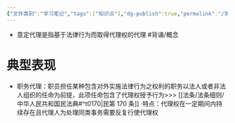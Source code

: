 ```yaml
---
{"文件类别":"学习笔记","tags":["知识点"],"dg-publish":true,"permalink":"/学习笔记/知识点cheese/意定代理/","dgPassFrontmatter":true}
---
```


- 意定代理是指基于法律行为而取得代理权的代理 #背诵/概念 
# 典型表现
- 职务代理：职员担任某种包含对外实施法律行为之权利的职务以法人或者非法人组织的任命为前提，此项任命包含了代理权授予行为>>> [[法条/法条细则/中华人民共和国民法典#^t0170\|民第 170 条]]
·特点：代理权在一定期间内持续存在且代理人为处理同类事务需要反复行使代理权


